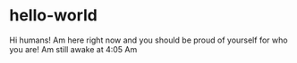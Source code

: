# hello-world
Hi humans!
Am here right now and you should be proud of yourself for who you are! 
Am still awake at 4:05 Am
